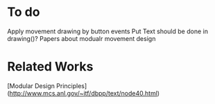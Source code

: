 # To do
 Apply movement drawing by button events
 Put Text should be done in drawing()?
 Papers about modualr movement design

# Related Works
[Modular Design Principles] (http://www.mcs.anl.gov/~itf/dbpp/text/node40.html)
